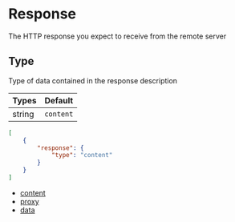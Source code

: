 # Response

The HTTP response you expect to receive from the remote server

## Type

Type of data contained in the response description

| Types  | Default   |
|--------|-----------|
| string | `content` |

```json
[
    {
        "response": {
            "type": "content"
        }
    }
]
```

* [content](response/content.md)
* [proxy](response/proxy.md)
* [data](response/data.md)
